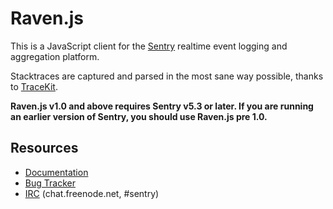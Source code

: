 # Raven.js

This is a JavaScript client for the [Sentry](http://getsentry.com/) realtime event logging and
aggregation platform.

Stacktraces are captured and parsed in the most sane way possible, thanks to [TraceKit](https://github.com/occ/TraceKit).

**Raven.js v1.0 and above requires Sentry v5.3 or later. If you are running an
earlier version of Sentry, you should use Raven.js pre 1.0.**

## Resources

 * [Documentation](http://raven-js.readthedocs.org)
 * [Bug Tracker](https://github.com/getsentry/raven-js/issues)
 * [IRC](irc://chat.freenode.net/sentry) (chat.freenode.net, #sentry)
